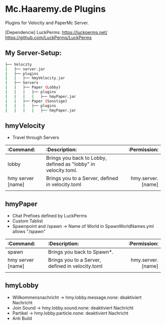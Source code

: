 # Mc.Haaremy.de Plugins
Plugins for Velocity and PaperMc Server.

[Dependencie]
LuckPerms:
https://luckperms.net/
https://github.com/LuckPerms/LuckPerms

## My Server-Setup:
```bash
├── Velocity
|   ├── server.jar
|   ├── plugins
|   |   ├── hmyVelocity.jar
|   ├── Servers
|   |   ├── Paper (Lobby)
|   |   |   ├── plugins
|   |   |   |   ├── hmyPaper.jar
|   |   ├── Paper (Sonstige)
|   |   |   ├── plugins
|   |   |   |   ├── hmyPaper.jar
```

## hmyVelocity

- Travel through Servers

| :Command: | :Description: | :Permission: |
|:---------|:-------------|------------:|
|lobby| Brings you back to Lobby, defined as "lobby" in velocity.toml.||
|hmy server [name]| Brings you to a Server, defined in velocity.toml|hmy.server.[name]|
|         |             |            |

## hmyPaper

- Chat Prefixes defined by LuckPerms
- Custom Tablist
- Spawnpoint and /spawn
    -> Name of World in SpawnWorldNames.yml allows "/spawn"


| :Command: | :Description: | :Permission: |
|:---------|:-------------|------------:|
|spawn| Brings you back to Spawn*.||
|hmy server [name]| Brings you to a Server, defined in velocity.toml|hmy.server.[name]|
|         |             |            |


## hmyLobby

- Willkommensnachricht -> hmy.lobby.message.none: deaktiviert Nachricht
- Join Sound -> hmy.lobby.sound.none: deaktiviert Nachricht
- Partikel -> hmy.lobby.particle.none: deaktiviert Nachricht
- Anti Build 